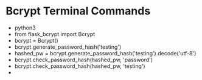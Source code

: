# Bcrypt Terminal Commands

- python3
- from flask_bcrypt import Bcrypt
- bcrypt = Bcrypt()
- bcrypt.generate_password_hash('testing')
- hashed_pw = bcrypt.generate_password_hash('testing').decode('utf-8')
- bcrypt.check_password_hash(hashed_pw, 'password')
- bcrypt.check_password_hash(hashed_pw, 'testing')
- 